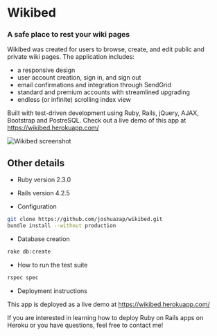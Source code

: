 # Wikibed
### A safe place to rest your wiki pages

Wikibed was created for users to browse, create, and edit public and private wiki pages. The application includes:
- a responsive design
- user account creation, sign in, and sign out
- email confirmations and integration through SendGrid
- standard and premium accounts with streamlined upgrading
- endless (or infinite) scrolling index view

Built with test-driven development using Ruby, Rails, jQuery, AJAX, Bootstrap and PostreSQL. Check out a live demo of this app at https://wikibed.herokuapp.com/

![Wikibed screenshot](http://www.joshuazapata.com/img/wikibed_screen.png)

## Other details

* Ruby version 2.3.0
* Rails version 4.2.5

* Configuration

````bash
git clone https://github.com/joshuazap/wikibed.git
bundle install --without production
````

* Database creation

````bash
rake db:create
````

* How to run the test suite

````bash
rspec spec
````

* Deployment instructions

This app is deployed as a live demo at https://wikibed.herokuapp.com/

If you are interested in learning how to deploy Ruby on Rails apps on Heroku or you have questions, feel free to contact me!
